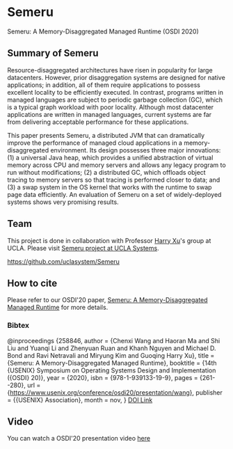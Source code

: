 # Semeru
Semeru: A Memory-Disaggregated Managed Runtime (OSDI 2020)

## Summary of Semeru  
Resource-disaggregated architectures have risen in popularity for large datacenters. However, prior disaggregation systems are designed for native applications; in addition, all of them require applications to possess excellent locality to be efficiently executed. In contrast, programs written in managed languages are subject to periodic garbage collection (GC), which is a typical graph workload with poor locality. Although most datacenter applications are written in managed languages, current systems are far from delivering acceptable performance for these applications.

This paper presents Semeru, a distributed JVM that can dramatically improve the performance of managed cloud applications in a memory-disaggregated environment. Its design possesses three major innovations: (1) a universal Java heap, which provides a unified abstraction of virtual memory across CPU and memory servers and allows any legacy program to run without modifications; (2) a distributed GC, which offloads object tracing to memory servers so that tracing is performed closer to data; and (3) a swap system in the OS kernel that works with the runtime to swap page data efficiently. An evaluation of Semeru on a set of widely-deployed systems shows very promising results.
## Team 
This project is done in collaboration with Professor [Harry Xu](http://web.cs.ucla.edu/~harryxu/)'s group at UCLA. Please visit [Semeru project at UCLA Systems](https://github.com/uclasystem/Semeru).

https://github.com/uclasystem/Semeru

## How to cite 
Please refer to our OSDI'20 paper, [Semeru: A Memory-Disaggregated Managed Runtime](https://www.usenix.org/conference/osdi20/presentation/wang) for more details. 
### Bibtex  
@inproceedings {258846,
author = {Chenxi Wang and Haoran Ma and Shi Liu and Yuanqi Li and Zhenyuan Ruan and Khanh Nguyen and Michael D. Bond and Ravi Netravali and Miryung Kim and Guoqing Harry Xu},
title = {Semeru: A Memory-Disaggregated Managed Runtime},
booktitle = {14th {USENIX} Symposium on Operating Systems Design and Implementation ({OSDI} 20)},
year = {2020},
isbn = {978-1-939133-19-9},
pages = {261--280},
url = {https://www.usenix.org/conference/osdi20/presentation/wang},
publisher = {{USENIX} Association},
month = nov,
}
[DOI Link](https://dl.acm.org/doi/10.1145/3468264.3468610)

## Video
You can watch a OSDI'20 presentation video [here](https://youtu.be/MFA3MmNDKaM)
 
